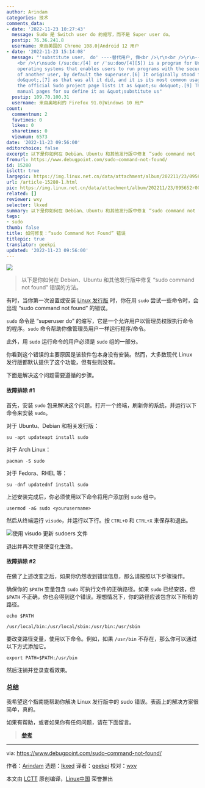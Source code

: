 ```yaml
---
author: Arindam
categories: 技术
comments_data:
- date: '2022-11-23 10:27:43'
  message: Sudo 是 Switch user do 的缩写，而不是 Super user do。
  postip: 76.36.241.8
  username: 来自美国的 Chrome 108.0|Android 12 用户
- date: '2022-11-23 15:14:08'
  message: "'substitute user， do' ----替代用户, 做<br />\r\n<br />\r\n----from wikipedia
    <br />\r\nsudo (/suːduː/[4] or /ˈsuːdoʊ/[4][5]) is a program for Unix-like computer
    operating systems that enables users to run programs with the security privileges
    of another user, by default the superuser.[6] It originally stood for &quot;superuser
    do&quot;,[7] as that was all it did, and it is its most common usage;[8] however,
    the official Sudo project page lists it as &quot;su do&quot;.[9] The current Linux
    manual pages for su define it as &quot;substitute us"
  postip: 109.70.100.31
  username: 来自奥地利的 Firefox 91.0|Windows 10 用户
count:
  commentnum: 2
  favtimes: 0
  likes: 0
  sharetimes: 0
  viewnum: 6573
date: '2022-11-23 09:56:00'
editorchoice: false
excerpt: 以下是你如何在 Debian、Ubuntu 和其他发行版中修复 “sudo command not found” 错误的方法。
fromurl: https://www.debugpoint.com/sudo-command-not-found/
id: 15280
islctt: true
largepic: https://img.linux.net.cn/data/attachment/album/202211/23/095652r00yigyouzgo838c.jpg
url: /article-15280-1.html
pic: https://img.linux.net.cn/data/attachment/album/202211/23/095652r00yigyouzgo838c.jpg.thumb.jpg
related: []
reviewer: wxy
selector: lkxed
summary: 以下是你如何在 Debian、Ubuntu 和其他发行版中修复 “sudo command not found” 错误的方法。
tags:
- sudo
thumb: false
title: 如何修复：“sudo Command Not Found” 错误
titlepic: true
translator: geekpi
updated: '2022-11-23 09:56:00'
---
```


![](/data/attachment/album/202211/23/095652r00yigyouzgo838c.jpg)



> 
> 以下是你如何在 Debian、Ubuntu 和其他发行版中修复 “sudo command not found” 错误的方法。
> 
> 
> 


有时，当你第一次设置或安装 [Linux 发行版](https://www.debugpoint.com/category/distributions) 时，你在用 `sudo` 尝试一些命令时，会出现 “sudo command not found” 的错误。


`sudo` 命令是 “superuser do” 的缩写，它是一个允许用户以管理员权限执行命令的程序。`sudo` 命令帮助你像管理员用户一样运行程序/命令。


此外，用 `sudo` 运行命令的用户必须是 `sudo` 组的一部分。


你看到这个错误的主要原因是该软件包本身没有安装。然而，大多数现代 Linux 发行版都默认提供了这个功能，但有些则没有。


下面是解决这个问题需要遵循的步骤。


#### 故障排除 #1


首先，安装 `sudo` 包来解决这个问题。打开一个终端，刷新你的系统，并运行以下命令来安装 `sudo`。


对于 Ubuntu、Debian 和相关发行版：



```
su -apt updateapt install sudo

```

对于 Arch Linux：



```
pacman -S sudo

```

对于 Fedora、RHEL 等：



```
su -dnf updatednf install sudo

```

上述安装完成后，你必须使用以下命令将用户添加到 `sudo` 组中。



```
usermod -aG sudo <yourusername>

```

然后从终端运行 `visudo`，并运行以下行。按 `CTRL+O` 和 `CTRL+X` 来保存和退出。


![使用 visudo 更新 sudoers 文件](/data/attachment/album/202211/23/095741jzrr6h11ej80r1r4.jpg)


退出并再次登录使变化生效。


#### 故障排除 #2


在做了上述改变之后，如果你仍然收到错误信息，那么请按照以下步骤操作。


确保你的 `$PATH` 变量包含 `sudo` 可执行文件的正确路径。如果 `sudo` 已经安装，但 `$PATH` 不正确，你也会得到这个错误。理想情况下，你的路径应该包含以下所有的路径。



```
echo $PATH

```


```
/usr/local/bin:/usr/local/sbin:/usr/bin:/usr/sbin

```

要改变路径变量，使用以下命令。例如，如果 `/usr/bin` 不存在，那么你可以通过以下方式添加它。



```
export PATH=$PATH:/usr/bin

```

然后注销并登录查看效果。


### 总结


我希望这个指南能帮助你解决 Linux 发行版中的 sudo 错误。表面上的解决方案很简单，真的。


如果有帮助，或者如果你有任何问题，请在下面留言。



> 
> **[参考](https://linux.die.net/man/8/sudo)**
> 
> 
> 




---


via: <https://www.debugpoint.com/sudo-command-not-found/>


作者：[Arindam](https://www.debugpoint.com/author/admin1/) 选题：[lkxed](https://github.com/lkxed) 译者：[geekpi](https://github.com/geekpi) 校对：[wxy](https://github.com/wxy)


本文由 [LCTT](https://github.com/LCTT/TranslateProject) 原创编译，[Linux中国](https://linux.cn/) 荣誉推出